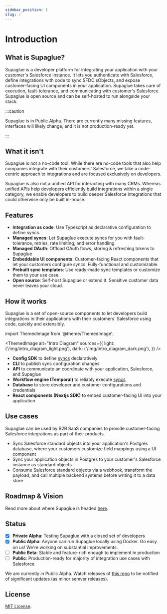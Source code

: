```yaml
---
sidebar_position: 1
slug: /
---
```


# Introduction

## What is Supaglue?

Supaglue is a developer platform for integrating your application with your customer's Salesforce instance. It lets you authenticate with Salesforce, define integrations with code to sync SFDC sObjects, and expose customer-facing UI components in your application. Supaglue takes care of execution, fault-tolerance, and communicating with customer's Salesforce. Supaglue is open source and can be self-hosted to run alongside your stack.

:::caution

Supaglue is in Public Alpha. There are currently many missing features, interfaces will likely change, and it is not production-ready yet.

:::

## What it isn't

Supaglue is not a no-code tool. While there are no-code tools that also help companies integrate with their customers' Salesforce, we take a code-centric approach to integrations and are focused exclusively on developers.

Supaglue is also not a unified API for interacting with many CRMs. Whereas unified APIs help developers efficiently build integrations within a single category, we enable developers to build deeper Salesforce integrations that could otherwise only be built in-house.

## Features

- **Integration as code**: Use Typescript as declarative configuration to define syncs.
- **Managed syncs**: Let Supaglue execute syncs for you with fault-tolerance, retries, rate limiting, and error handling.
- **Managed OAuth**: Offload OAuth flows, storing & refreshing tokens to Supaglue
- **Embeddable UI components**: Customer-facing React components that let your customers configure syncs. Fully-functional and customizable.
- **Prebuilt sync templates**: Use ready-made sync templates or customize them to your use case.
- **Open source**: Self-host Supaglue or extend it. Sensitive customer data never leaves your cloud.

## How it works

Supaglue is a set of open-source components to let developers build integrations in their applications with their customers' Salesforce using code, quickly and extensibly.

import ThemedImage from '@theme/ThemedImage';

<ThemedImage
alt="Intro Diagram"
sources={{
    light: ('/img/intro_diagram_light.png'),
    dark: ('/img/intro_diagram_dark.png'),
  }}
/>

- **Config SDK** to define [syncs](/concepts#developer-config) declaratively
- **CLI** to publish sync configuration changes
- **API** to communicate an coordinate with your application, Salesforce, and Supaglue
- **Workflow engine (Temporal)** to reliably execute [syncs](/concepts#sync)
- **Database** to store developer and customer configurations and credentials
- **React components (Nextjs SDK)** to embed customer-facing UI into your application

## Use cases

Supaglue can be used by B2B SaaS companies to provide customer-facing Salesforce integrations as part of their products.

- Sync Salesforce standard objects into your application's Postgres database, where your customers customize field mappings using a UI component
- Sync your application objects in Postgres to your customer's Salesforce instance as standard objects
- Consume Salesforce standard objects via a webhook, transform the payload, and call multiple backend systems before writing it to a data store

## Roadmap & Vision

Read more about where Supaglue is headed [here](/roadmap).

## Status

- [x] **Private Alpha**: Testing Supaglue with a closed set of developers
- [x] **Public Alpha**: Anyone can run Supaglue locally using Docker. Go easy on us! We're working on substantial improvements.
- [ ] **Public Beta**: Stable and feature-rich enough to implement in production
- [ ] **Public**: Production-ready for majority of integration use cases with Salesforce

We are currently in Public Alpha. Watch releases of [this repo](https://github.com/supaglue-labs/supaglue) to be notified of significant updates (as minor semver releases).

## License

[MIT License](https://github.com/supaglue-labs/supaglue/blob/main/LICENSE).
